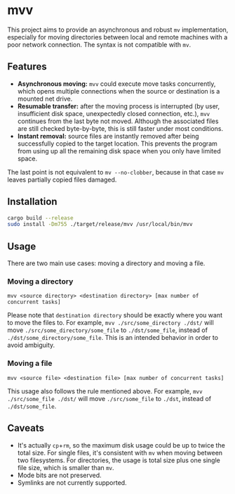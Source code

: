 # mvv

This project aims to provide an asynchronous and robust `mv` implementation, especially for moving directories between local and remote machines with a poor network connection. The syntax is not compatible with `mv`.

## Features

* **Asynchronous moving:** `mvv` could execute move tasks concurrently, which opens multiple connections when the source or destination is a mounted net drive.
* **Resumable transfer:** after the moving process is interrupted (by user, insufficient disk space, unexpectedly closed connection, etc.), `mvv` continues from the last byte not moved. Although the associated files are still checked byte-by-byte, this is still faster under most conditions.
* **Instant removal:** source files are instantly removed after being successfully copied to the target location. This prevents the program from using up all the remaining disk space when you only have limited space.

The last point is not equivalent to `mv --no-clobber`, because in that case `mv` leaves partially copied files damaged.

## Installation

```bash
cargo build --release
sudo install -Dm755 ./target/release/mvv /usr/local/bin/mvv
```

## Usage

There are two main use cases: moving a directory and moving a file.

### Moving a directory

```
mvv <source directory> <destination directory> [max number of concurrent tasks]
```

Please note that `destination directory` should be exactly where you want to move the files to.
For example, `mvv ./src/some_directory ./dst/` will move `./src/some_directory/some_file` to `./dst/some_file`, instead of `./dst/some_directory/some_file`. This is an intended behavior in order to avoid ambiguity.

### Moving a file

```
mvv <source file> <destination file> [max number of concurrent tasks]
```

This usage also follows the rule mentioned above. For example, `mvv ./src/some_file ./dst/` will move `./src/some_file` to `./dst`, instead of `./dst/some_file`.

## Caveats

* It's actually `cp`+`rm`, so the maximum disk usage could be up to twice the total size. For single files, it's consistent with `mv` when moving between two filesystems. For directories, the usage is total size plus one single file size, which is smaller than `mv`.
* Mode bits are not preserved.
* Symlinks are not currently supported.
